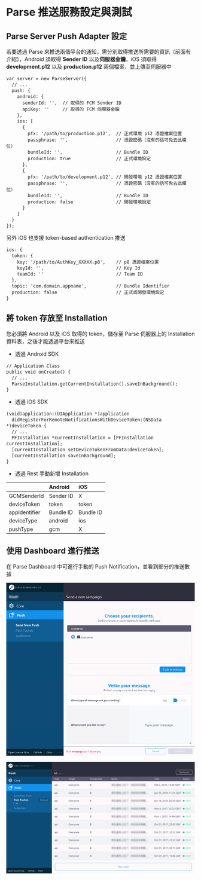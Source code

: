 # Parse 推送服務設定與測試

## Parse Server Push Adapter 設定

若要透過 Parse 來推送兩個平台的通知，需分別取得推送所需要的資訊（前面有介紹），Android 須取得 **Sender ID** 以及**伺服器金鑰**，iOS 須取得 **development.p12** 以及 **production.p12** 兩個檔案，並上傳至伺服器中

```text
var server = new ParseServer({
  // ...
  push: {
    android: {
      senderId: '',  // 取得的 FCM Sender ID 
      apiKey: ''     // 取得的 FCM 伺服器金鑰
    },
    ios: [
      {
        pfx: '/path/to/production.p12',  // 正式環境 p12 憑證檔案位置
        passphrase: '',                  // 憑證密碼（沒有的話可免去此欄位）
        bundleId: '',                    // Bundle ID
        production: true                 // 正式環境設定
      },
      {
        pfx: '/path/to/development.p12', // 開發環境 p12 憑證檔案位置 
        passphrase: '',                  // 憑證密碼（沒有的話可免去此欄位）
        bundleId: '',                    // Bundle ID
        production: false                // 開發環境設定
      }
    ]  
  }
});
```

另外 iOS 也支援 token-based authentication 推送

```text
ios: {
  token: {
    key: '/path/to/AuthKey_XXXXX.p8',    // p8 憑證檔案位置
    keyId: '',                           // Key Id
    teamId: ''                           // Team ID
  },
  topic: 'com.domain.appname',           // Bundle Identifier
  production: false                      // 正式或開發環境設定
}
```

## 將 token 存放至 Installation

您必須將 Android 以及 iOS 取得的 token，儲存至 Parse 伺服器上的 Installation 資料表，之後才能透過平台來推送

* 透過 Android SDK

```text
// Application Class
public void onCreate() {
  // ...
  ParseInstallation.getCurrentInstallation().saveInBackground();
}
```

* 透過 iOS SDK

```text
(void)application:(UIApplication *)application
  didRegisterForRemoteNotificationsWithDeviceToken:(NSData *)deviceToken {
  // ...
  PFInstallation *currentInstallation = [PFInstallation currentInstallation];
  [currentInstallation setDeviceTokenFromData:deviceToken];
  [currentInstallation saveInBackground];
}
```

* 透過 Rest 手動新增 Installation

|  | Android | iOS |
| :--- | :--- | :--- |
| GCMSenderId | Sender ID | X |
| deviceToken | token | token |
| appIdentifier | Bundle ID | Bundle ID |
| deviceType | android | ios |
| pushType | gcm | X |

## 使用 Dashboard 進行推送

在 Parse Dashboard 中可進行手動的 Push Notification，並看到部分的推送數據

![](../../.gitbook/assets/parsh-push-notification-dashboard.png)

![](../../.gitbook/assets/parsh-push-notification-dashboard-status.png)

